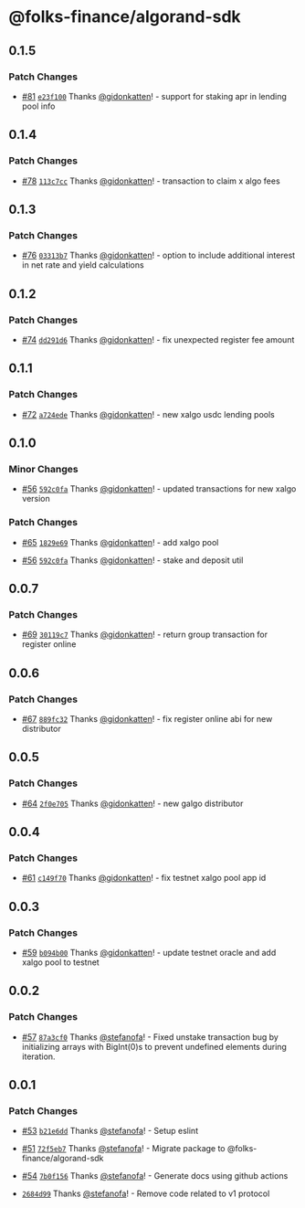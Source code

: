 # @folks-finance/algorand-sdk

## 0.1.5

### Patch Changes

- [#81](https://github.com/Folks-Finance/algorand-js-sdk/pull/81) [`e23f100`](https://github.com/Folks-Finance/algorand-js-sdk/commit/e23f100103f38d3fb78be44fd345fad92f90cf03) Thanks [@gidonkatten](https://github.com/gidonkatten)! - support for staking apr in lending pool info

## 0.1.4

### Patch Changes

- [#78](https://github.com/Folks-Finance/algorand-js-sdk/pull/78) [`113c7cc`](https://github.com/Folks-Finance/algorand-js-sdk/commit/113c7cc2b407cfa8bbd7484dea4897fc41e2472a) Thanks [@gidonkatten](https://github.com/gidonkatten)! - transaction to claim x algo fees

## 0.1.3

### Patch Changes

- [#76](https://github.com/Folks-Finance/algorand-js-sdk/pull/76) [`03313b7`](https://github.com/Folks-Finance/algorand-js-sdk/commit/03313b7237c32f366a7a1fd2a177d6ecdefab400) Thanks [@gidonkatten](https://github.com/gidonkatten)! - option to include additional interest in net rate and yield calculations

## 0.1.2

### Patch Changes

- [#74](https://github.com/Folks-Finance/algorand-js-sdk/pull/74) [`dd291d6`](https://github.com/Folks-Finance/algorand-js-sdk/commit/dd291d6754ac0ec2d8c37d041e4a0dc3e4a5b0e3) Thanks [@gidonkatten](https://github.com/gidonkatten)! - fix unexpected register fee amount

## 0.1.1

### Patch Changes

- [#72](https://github.com/Folks-Finance/algorand-js-sdk/pull/72) [`a724ede`](https://github.com/Folks-Finance/algorand-js-sdk/commit/a724edee55b4d9337ff7713b1b2a9dfc0b584543) Thanks [@gidonkatten](https://github.com/gidonkatten)! - new xalgo usdc lending pools

## 0.1.0

### Minor Changes

- [#56](https://github.com/Folks-Finance/algorand-js-sdk/pull/56) [`592c0fa`](https://github.com/Folks-Finance/algorand-js-sdk/commit/592c0faa187cdd4542c8a26bae0a3310207ca8e1) Thanks [@gidonkatten](https://github.com/gidonkatten)! - updated transactions for new xalgo version

### Patch Changes

- [#65](https://github.com/Folks-Finance/algorand-js-sdk/pull/65) [`1829e69`](https://github.com/Folks-Finance/algorand-js-sdk/commit/1829e696f76cf5ec3ae46ff884788435f7dddb36) Thanks [@gidonkatten](https://github.com/gidonkatten)! - add xalgo pool

- [#56](https://github.com/Folks-Finance/algorand-js-sdk/pull/56) [`592c0fa`](https://github.com/Folks-Finance/algorand-js-sdk/commit/592c0faa187cdd4542c8a26bae0a3310207ca8e1) Thanks [@gidonkatten](https://github.com/gidonkatten)! - stake and deposit util

## 0.0.7

### Patch Changes

- [#69](https://github.com/Folks-Finance/algorand-js-sdk/pull/69) [`30119c7`](https://github.com/Folks-Finance/algorand-js-sdk/commit/30119c7857855fcfcacb52e2afa36c8bc85af442) Thanks [@gidonkatten](https://github.com/gidonkatten)! - return group transaction for register online

## 0.0.6

### Patch Changes

- [#67](https://github.com/Folks-Finance/algorand-js-sdk/pull/67) [`889fc32`](https://github.com/Folks-Finance/algorand-js-sdk/commit/889fc3231d327ed851607c1afed355b5caea54ac) Thanks [@gidonkatten](https://github.com/gidonkatten)! - fix register online abi for new distributor

## 0.0.5

### Patch Changes

- [#64](https://github.com/Folks-Finance/algorand-js-sdk/pull/64) [`2f0e705`](https://github.com/Folks-Finance/algorand-js-sdk/commit/2f0e705f71e74eb1ba983d6059ae7e94459b464c) Thanks [@gidonkatten](https://github.com/gidonkatten)! - new galgo distributor

## 0.0.4

### Patch Changes

- [#61](https://github.com/Folks-Finance/algorand-js-sdk/pull/61) [`c149f70`](https://github.com/Folks-Finance/algorand-js-sdk/commit/c149f700b352631ac2c6ecf693a747189607afed) Thanks [@gidonkatten](https://github.com/gidonkatten)! - fix testnet xalgo pool app id

## 0.0.3

### Patch Changes

- [#59](https://github.com/Folks-Finance/algorand-js-sdk/pull/59) [`b094b00`](https://github.com/Folks-Finance/algorand-js-sdk/commit/b094b00dd429fd06aba4bd1055adc8b4e811005b) Thanks [@gidonkatten](https://github.com/gidonkatten)! - update testnet oracle and add xalgo pool to testnet

## 0.0.2

### Patch Changes

- [#57](https://github.com/Folks-Finance/algorand-js-sdk/pull/57) [`87a3cf0`](https://github.com/Folks-Finance/algorand-js-sdk/commit/87a3cf0baad5e96bb40ac374b2b2a2efd461e095) Thanks [@stefanofa](https://github.com/stefanofa)! - Fixed unstake transaction bug by initializing arrays with BigInt(0)s to prevent undefined elements during iteration.

## 0.0.1

### Patch Changes

- [#53](https://github.com/Folks-Finance/algorand-js-sdk/pull/53) [`b21e6dd`](https://github.com/Folks-Finance/algorand-js-sdk/commit/b21e6ddf0c2d6a8ab3a4e5779287a40369c5e792) Thanks [@stefanofa](https://github.com/stefanofa)! - Setup eslint

- [#51](https://github.com/Folks-Finance/algorand-js-sdk/pull/51) [`72f5eb7`](https://github.com/Folks-Finance/algorand-js-sdk/commit/72f5eb7407afb402c0ae71afcd89d34ddde1d024) Thanks [@stefanofa](https://github.com/stefanofa)! - Migrate package to @folks-finance/algorand-sdk

- [#54](https://github.com/Folks-Finance/algorand-js-sdk/pull/54) [`7b0f156`](https://github.com/Folks-Finance/algorand-js-sdk/commit/7b0f15666902b313af55b19df7f5215bd99cd059) Thanks [@stefanofa](https://github.com/stefanofa)! - Generate docs using github actions

- [`2684d99`](https://github.com/Folks-Finance/algorand-js-sdk/commit/2684d995bba22afc81f358f928b66f469cadc9fe) Thanks [@stefanofa](https://github.com/stefanofa)! - Remove code related to v1 protocol
